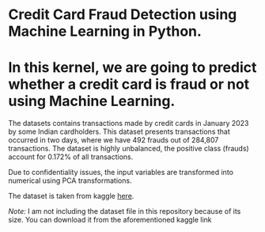 
# Credit Card Fraud Detection using Machine Learning in Python. 

# In this kernel, we are going to predict whether a credit card is fraud or not using Machine Learning.

The datasets contains transactions made by credit cards in January 2023 by some Indian cardholders. This dataset presents transactions that occurred in two days, where we have 492 frauds out of 284,807 transactions. The dataset is highly unbalanced, the positive class (frauds) account for 0.172% of all transactions.

Due to confidentiality issues, the input variables are transformed into numerical using PCA transformations.

The dataset is taken from kaggle <a href='https://www.kaggle.com/mlg-ulb/creditcardfraud' target='_blank'>here</a>.

*Note:* I am not including the dataset file in this repository because of its size. You can download it from the aforementioned kaggle link
